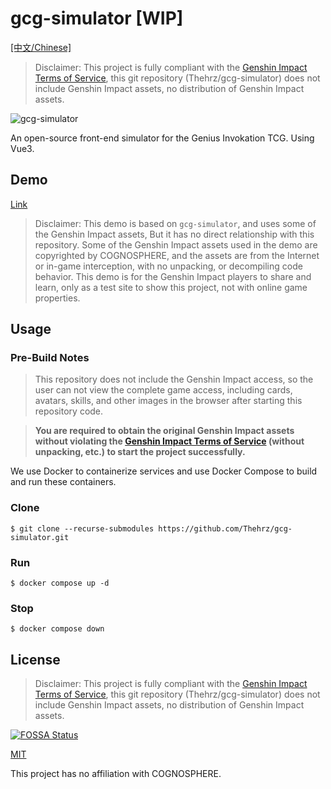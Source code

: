 # gcg-simulator [WIP]

[[中文/Chinese]](https://github.com/Thehrz/gcg-simulator/blob/master/README_CN.md)

> Disclaimer: This project is fully compliant with the [Genshin Impact Terms of Service](https://genshin.hoyoverse.com/en/company/terms), this git repository (Thehrz/gcg-simulator) does not include Genshin Impact assets, no distribution of Genshin Impact assets.

![gcg-simulator](https://s2.loli.net/2023/06/28/a7uclbAWYFnCTXh.png)

An open-source front-end simulator for the Genius Invokation TCG. Using Vue3.

## Demo

[Link](https://gcg-simulator.nahida.work)

> Disclaimer: This demo is based on `gcg-simulator`, and uses some of the Genshin Impact assets, But it has no direct relationship with this repository. Some of the Genshin Impact assets used in the demo are copyrighted by COGNOSPHERE, and the assets are from the Internet or in-game interception, with no unpacking, or decompiling code behavior. This demo is for the Genshin Impact players to share and learn, only as a test site to show this project, not with online game properties.

## Usage

### Pre-Build Notes

> This repository does not include the Genshin Impact access, so the user can not view the complete game access, including cards, avatars, skills, and other images in the browser after starting this repository code.

> **You are required to obtain the original Genshin Impact assets without violating the [Genshin Impact Terms of Service](https://genshin.hoyoverse.com/en/company/terms) (without unpacking, etc.) to start the project successfully.**

We use Docker to containerize services and use Docker Compose to build and run these containers.

### Clone

```shell
$ git clone --recurse-submodules https://github.com/Thehrz/gcg-simulator.git
```

### Run

```shell
$ docker compose up -d
```

### Stop

```shell
$ docker compose down
```

## License

> Disclaimer: This project is fully compliant with the [Genshin Impact Terms of Service](https://genshin.hoyoverse.com/en/company/terms), this git repository (Thehrz/gcg-simulator) does not include Genshin Impact assets, no distribution of Genshin Impact assets.

[![FOSSA Status](https://app.fossa.com/api/projects/git%2Bgithub.com%2FThehrz%2Fgcg-simulator.svg?type=large)](https://app.fossa.com/projects/git%2Bgithub.com%2FThehrz%2Fgcg-simulator?ref=badge_large)

[MIT](https://github.com/Thehrz/gcg-simulator/blob/master/LICENSE)

This project has no affiliation with COGNOSPHERE.
